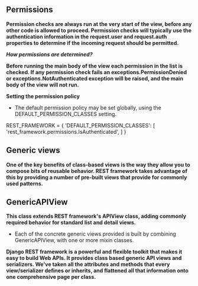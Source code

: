 ## Permissions

**Permission checks are always run at the very start of the view, before any other code is allowed to proceed. Permission checks will typically use the authentication information in the request.user and request.auth properties to determine if the incoming request should be permitted.**


***How permissions are determined?***

**Before running the main body of the view each permission in the list is checked. If any permission check fails an exceptions.PermissionDenied or exceptions.NotAuthenticated exception will be raised, and the main body of the view will not run.**

**Setting the permission policy**
- The default permission policy may be set globally, using the DEFAULT_PERMISSION_CLASSES setting. 

REST_FRAMEWORK = {
    'DEFAULT_PERMISSION_CLASSES': [
        'rest_framework.permissions.IsAuthenticated',
    ]
}

## Generic views

**One of the key benefits of class-based views is the way they allow you to compose bits of reusable behavior. REST framework takes advantage of this by providing a number of pre-built views that provide for commonly used patterns.**

## GenericAPIView

**This class extends REST framework's APIView class, adding commonly required behavior for standard list and detail views.**

- Each of the concrete generic views provided is built by combining GenericAPIView, with one or more mixin classes.

**Django REST framework is a powerful and flexible toolkit that makes it easy to build Web APIs. It provides class based generic API views and serializers. We've taken all the attributes and methods that every view/serializer defines or inherits, and flattened all that information onto one comprehensive page per class.**